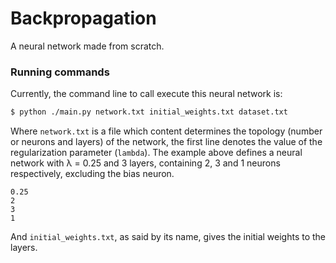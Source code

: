 # Backpropagation
A neural network made from scratch.
### Running commands
Currently, the command line to call execute this neural network is:

```sh
$ python ./main.py network.txt initial_weights.txt dataset.txt
```
Where `network.txt` is a file which content determines the topology (number or neurons and layers) of the network, the first line denotes the value of the regularization parameter (`lambda`). The example above defines a neural network with λ = 0.25 and 3 layers, containing 2, 3 and 1 neurons respectively, excluding the bias neuron.
```
0.25
2
3
1
```

And `initial_weights.txt`, as said by its name, gives the initial weights to the layers.
